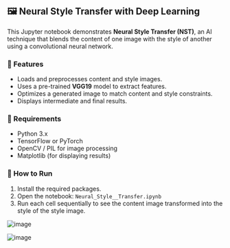 ## 🖼️ Neural Style Transfer with Deep Learning

This Jupyter notebook demonstrates **Neural Style Transfer (NST)**, an AI technique that blends the content of one image with the style of another using a convolutional neural network.

### 📌 Features

* Loads and preprocesses content and style images.
* Uses a pre-trained **VGG19** model to extract features.
* Optimizes a generated image to match content and style constraints.
* Displays intermediate and final results.

### 📁 Requirements

* Python 3.x
* TensorFlow or PyTorch
* OpenCV / PIL for image processing
* Matplotlib (for displaying results)

### 🚀 How to Run

1. Install the required packages.
2. Open the notebook: `Neural_Style__Transfer.ipynb`
3. Run each cell sequentially to see the content image transformed into the style of the style image.

![image](https://github.com/user-attachments/assets/9cb842dc-fb29-49e2-8141-395a52079cc9)

![image](https://github.com/user-attachments/assets/025c2eb2-3249-4a50-8ff3-0b9606fa489d)


